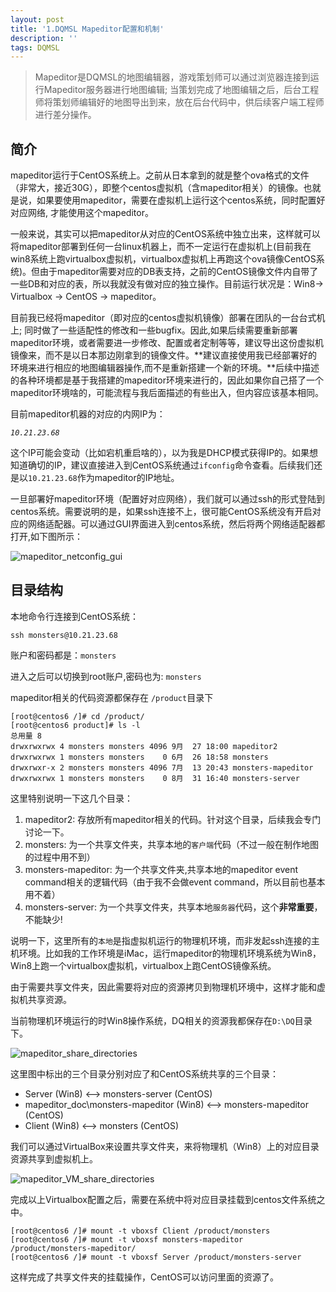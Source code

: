 ```yaml
---
layout: post
title: '1.DQMSL Mapeditor配置和机制'
description: ''
tags: DQMSL
---
```





> Mapeditor是DQMSL的地图编辑器，游戏策划师可以通过浏览器连接到运行Mapeditor服务器进行地图编辑; 当策划完成了地图编辑之后，后台工程师将策划师编辑好的地图导出到来，放在后台代码中，供后续客户端工程师进行差分操作。



## 简介
mapeditor运行于CentOS系统上。之前从日本拿到的就是整个ova格式的文件（非常大，接近30G），即整个centos虚拟机（含mapeditor相关）的镜像。也就是说，如果要使用mapeditor，需要在虚拟机上运行这个centos系统，同时配置好对应网络, 才能使用这个mapeditor。

一般来说，其实可以把mapeditor从对应的CentOS系统中独立出来，这样就可以将mapeditor部署到任何一台linux机器上，而不一定运行在虚拟机上(目前我在win8系统上跑virtualbox虚拟机，virtualbox虚拟机上再跑这个ova镜像CentOS系统)。但由于mapeditor需要对应的DB表支持，之前的CentOS镜像文件内自带了一些DB和对应的表，所以我就没有做对应的独立操作。目前运行状况是：Win8-> Virtualbox -> CentOS -> mapeditor。

目前我已经将mapeditor（即对应的centos虚拟机镜像）部署在团队的一台台式机上; 同时做了一些适配性的修改和一些bugfix。因此,如果后续需要重新部署mapeditor环境，或者需要进一步修改、配置或者定制等等，建议导出这份虚拟机镜像来，而不是以日本那边刚拿到的镜像文件。**建议直接使用我已经部署好的环境来进行相应的地图编辑器操作,而不是重新搭建一个新的环境。**后续中描述的各种环境都是基于我搭建的mapeditor环境来进行的，因此如果你自己搭了一个mapeditor环境啥的，可能流程与我后面描述的有些出入，但内容应该基本相同。

目前mapeditor机器的对应的内网IP为：

*`10.21.23.68`*

这个IP可能会变动（比如宕机重启啥的），以为我是DHCP模式获得IP的。如果想知道确切的IP，建议直接进入到CentOS系统通过`ifconfig`命令查看。后续我们还是以`10.21.23.68`作为mapeditor的IP地址。


一旦部署好mapeditor环境（配置好对应网络），我们就可以通过ssh的形式登陆到centos系统。需要说明的是，如果ssh连接不上，很可能CentOS系统没有开启对应的网络适配器。可以通过GUI界面进入到centos系统，然后将两个网络适配器都打开,如下图所示：

![mapeditor_netconfig_gui](http://dsweiblog.oss-cn-shanghai.aliyuncs.com/2015-12/mapeditor_netconfig_gui.png)


## 目录结构

本地命令行连接到CentOS系统：

```
ssh monsters@10.21.23.68
```

账户和密码都是：`monsters`

进入之后可以切换到root账户,密码也为: `monsters`

mapeditor相关的代码资源都保存在 `/product`目录下

```
[root@centos6 /]# cd /product/
[root@centos6 product]# ls -l
总用量 8
drwxrwxrwx 4 monsters monsters 4096 9月  27 18:00 mapeditor2
drwxrwxrwx 1 monsters monsters    0 6月  26 18:58 monsters
drwxrwxr-x 2 monsters monsters 4096 7月  13 20:43 monsters-mapeditor
drwxrwxrwx 1 monsters monsters    0 8月  31 16:40 monsters-server
```

这里特别说明一下这几个目录：

1. mapeditor2: 存放所有mapeditor相关的代码。针对这个目录，后续我会专门讨论一下。
2. monsters: 为一个共享文件夹，共享本地的`客户端`代码（不过一般在制作地图的过程中用不到）
3. monsters-mapeditor: 为一个共享文件夹,共享本地的mapeditor event command相关的逻辑代码（由于我不会做event command，所以目前也基本用不着）
4. monsters-server: 为一个共享文件夹，共享本地`服务器`代码，这个**非常重要**，不能缺少!

说明一下，这里所有的`本地`是指虚拟机运行的物理机环境，而非发起ssh连接的主机环境。比如我的工作环境是iMac，运行mapeditor的物理机环境系统为Win8， Win8上跑一个virtualbox虚拟机，virtualbox上跑CentOS镜像系统。


由于需要共享文件夹，因此需要将对应的资源拷贝到物理机环境中，这样才能和虚拟机共享资源。

当前物理机环境运行的时Win8操作系统，DQ相关的资源我都保存在`D:\DQ`目录下。

![mapeditor_share_directories](http://dsweiblog.oss-cn-shanghai.aliyuncs.com/2015-12/mapeditor_share_directories.png)

这里图中标出的三个目录分别对应了和CentOS系统共享的三个目录：

* Server (Win8) <--> monsters-server (CentOS)
* mapeditor_doc\monsters-mapeditor (Win8) <--> monsters-mapeditor (CentOS)
* Client (Win8) <--> monsters (CentOS)

我们可以通过VirtualBox来设置共享文件夹，来将物理机（Win8）上的对应目录资源共享到虚拟机上。

![mapeditor_VM_share_directories](http://dsweiblog.oss-cn-shanghai.aliyuncs.com/2015-12/mapeditor_VM_share_directories.png)

完成以上Virtualbox配置之后，需要在系统中将对应目录挂载到centos文件系统之中。

```
[root@centos6 /]# mount -t vboxsf Client /product/monsters
[root@centos6 /]# mount -t vboxsf monsters-mapeditor /product/monsters-mapeditor/
[root@centos6 /]# mount -t vboxsf Server /product/monsters-server
```
这样完成了共享文件夹的挂载操作，CentOS可以访问里面的资源了。


